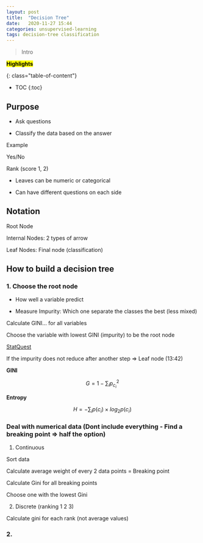 ```yaml
---
layout: post
title:  "Decision Tree"
date:   2020-11-27 15:44
categories: unsupervised-learning
tags: decision-tree classification
---
```


> Intro

<!--more-->

<mark><b>Highlights</b></mark> 

{: class="table-of-content"}
* TOC
{:toc}


## Purpose

* Ask questions

* Classify the data based on the answer

Example

Yes/No

Rank (score 1, 2)

- Leaves can be numeric or categorical

- Can have different questions on each side


## Notation

Root Node

Internal Nodes: 2 types of arrow

Leaf Nodes: Final node (classification)

## How to build a decision tree

### 1. Choose the root node

- How well a variable predict

- Measure Impurity: Which one separate the classes the best (less mixed)

Calculate GINI... for all variables

Choose the variable with lowest GINI (impurity) to be the root node

[StatQuest](https://www.youtube.com/watch?v=7VeUPuFGJHk&t=1s)

If the impurity does not reduce after another step => Leaf node (13:42)

__GINI__

$$
G = 1 - \sum_{i} p_{c_i} ^{2}
$$

__Entropy__

$$
H = - \sum_{i}p(c_i) \times log_{2}p(c_i)
$$




### Deal with numerical data (Dont include everything - Find a breaking point => half the option)

1. Continuous

Sort data

Calculate average weight of every 2 data points = Breaking point

Calculate Gini for all breaking points

Choose one with the lowest Gini


2. Discrete (ranking 1 2 3)

Calculate gini for each rank (not average values)



### 2. 


